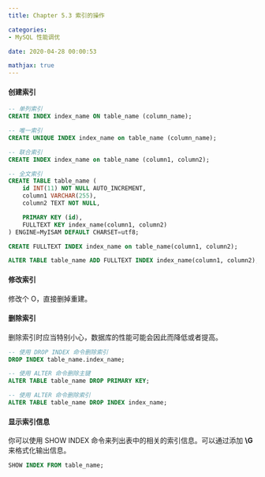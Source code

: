 ```yaml
---
title: Chapter 5.3 索引的操作

categories:
- MySQL 性能调优

date: 2020-04-28 00:00:53

mathjax: true
---
```

#### 创建索引
```sql
-- 单列索引
CREATE INDEX index_name ON table_name (column_name);

-- 唯一索引
CREATE UNIQUE INDEX index_name on table_name (column_name);

-- 联合索引
CREATE INDEX index_name on table_name (column1, column2);

-- 全文索引
CREATE TABLE table_name (
    id INT(11) NOT NULL AUTO_INCREMENT,
    column1 VARCHAR(255),
    column2 TEXT NOT NULL,

    PRIMARY KEY (id),
    FULLTEXT KEY index_name(column1, column2)  
) ENGINE=MyISAM DEFAULT CHARSET=utf8;

CREATE FULLTEXT INDEX index_name on table_name(column1, column2);

ALTER TABLE table_name ADD FULLTEXT INDEX index_name(column1, column2);
```

#### 修改索引
修改个 O，直接删掉重建。

#### 删除索引
删除索引时应当特别小心，数据库的性能可能会因此而降低或者提高。

```sql
-- 使用 DROP INDEX 命令删除索引
DROP INDEX table_name.index_name;

-- 使用 ALTER 命令删除主键
ALTER TABLE table_name DROP PRIMARY KEY;

-- 使用 ALTER 命令删除索引
ALTER TABLE table_name DROP INDEX index_name;
```

#### 显示索引信息
你可以使用 SHOW INDEX 命令来列出表中的相关的索引信息。可以通过添加 **\G** 来格式化输出信息。
```sql
SHOW INDEX FROM table_name;
```